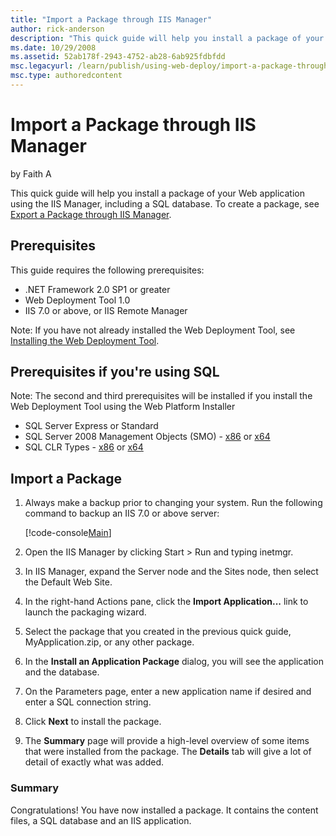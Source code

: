 ```yaml
---
title: "Import a Package through IIS Manager"
author: rick-anderson
description: "This quick guide will help you install a package of your Web application using the IIS Manager, including a SQL database. To create a package, see Export a P..."
ms.date: 10/29/2008
ms.assetid: 52ab178f-2943-4752-ab28-6ab925fdbfdd
msc.legacyurl: /learn/publish/using-web-deploy/import-a-package-through-iis-manager
msc.type: authoredcontent
---
```

# Import a Package through IIS Manager

by Faith A

This quick guide will help you install a package of your Web application using the IIS Manager, including a SQL database. To create a package, see [Export a Package through IIS Manager](https://docs.microsoft.com/iis/publish/using-web-deploy/export-a-package-through-iis-manager).

## Prerequisites

This guide requires the following prerequisites:

- .NET Framework 2.0 SP1 or greater
- Web Deployment Tool 1.0
- IIS 7.0 or above, or IIS Remote Manager

Note: If you have not already installed the Web Deployment Tool, see [Installing the Web Deployment Tool](use-the-web-deployment-tool.md "Installing the Web Deploy").

## Prerequisites if you're using SQL

Note: The second and third prerequisites will be installed if you install the Web Deployment Tool using the Web Platform Installer

- SQL Server Express or Standard
- SQL Server 2008 Management Objects (SMO) - [x86](https://go.microsoft.com/fwlink/?LinkId=123708&amp;clcid=0x409) or [x64](https://go.microsoft.com/fwlink/?LinkId=123709&amp;clcid=0x409)
- SQL CLR Types - [x86](https://go.microsoft.com/fwlink/?LinkId=123721&amp;clcid=0x409) or [x64](https://go.microsoft.com/fwlink/?LinkId=123722&amp;clcid=0x409)

## Import a Package

1. Always make a backup prior to changing your system. Run the following command to backup an IIS 7.0 or above server:  

    [!code-console[Main](import-a-package-through-iis-manager/samples/sample1.cmd)]
2. Open the IIS Manager by clicking Start &gt; Run and typing inetmgr.
3. In IIS Manager, expand the Server node and the Sites node, then select the Default Web Site.
4. In the right-hand Actions pane, click the **Import Application...** link to launch the packaging wizard.
5. Select the package that you created in the previous quick guide, MyApplication.zip, or any other package.
6. In the **Install an Application Package** dialog, you will see the application and the database.
7. On the Parameters page, enter a new application name if desired and enter a SQL connection string.
8. Click **Next** to install the package.
9. The **Summary** page will provide a high-level overview of some items that were installed from the package. The **Details** tab will give a lot of detail of exactly what was added.

### Summary

Congratulations! You have now installed a package. It contains the content files, a SQL database and an IIS application.

